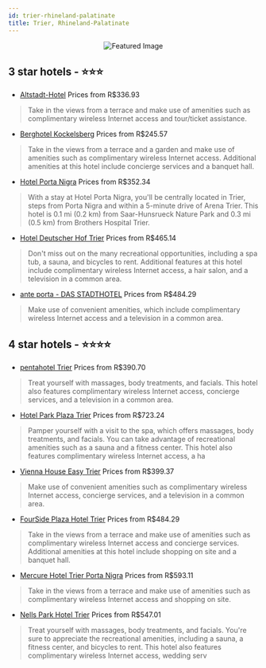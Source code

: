 ```yaml
---
id: trier-rhineland-palatinate
title: Trier, Rhineland-Palatinate
---
```


<center><img src="https://i.travelapi.com/hotels/33000000/32740000/32730600/32730581/19cf76b8_z.jpg" alt="Featured Image" /></center>


##  3 star hotels - ⭐️⭐️⭐️

-    [Altstadt-Hotel](https://us.hurb.com/hotels/trier/altstadt-hotel-JNP-JP935203?cmp=18055) Prices from R$336.93
   > Take in the views from a terrace and make use of amenities such as complimentary wireless Internet access and tour/ticket assistance.
-    [Berghotel Kockelsberg](https://us.hurb.com/hotels/trier/berghotel-kockelsberg-JNP-JP998528?cmp=18055) Prices from R$245.57
   > Take in the views from a terrace and a garden and make use of amenities such as complimentary wireless Internet access. Additional amenities at this hotel include concierge services and a banquet hall.
-    [Hotel Porta Nigra](https://us.hurb.com/hotels/trier/hotel-porta-nigra-JNP-JP190365?cmp=18055) Prices from R$352.34
   > With a stay at Hotel Porta Nigra, you'll be centrally located in Trier, steps from Porta Nigra and within a 5-minute drive of Arena Trier. This hotel is 0.1 mi (0.2 km) from Saar-Hunsrueck Nature Park and 0.3 mi (0.5 km) from Brothers Hospital Trier.
-    [Hotel Deutscher Hof Trier](https://us.hurb.com/hotels/trier/hotel-deutscher-hof-trier-JNP-JP909700?cmp=18055) Prices from R$465.14
   > Don't miss out on the many recreational opportunities, including a spa tub, a sauna, and bicycles to rent. Additional features at this hotel include complimentary wireless Internet access, a hair salon, and a television in a common area.
-    [ante porta - DAS STADTHOTEL](https://us.hurb.com/hotels/trier/ante-porta-das-stadthotel-JNP-JP492381?cmp=18055) Prices from R$484.29
   > Make use of convenient amenities, which include complimentary wireless Internet access and a television in a common area.

##  4 star hotels - ⭐️⭐️⭐️⭐️

-    [pentahotel Trier](https://us.hurb.com/hotels/trier/pentahotel-trier-JNP-JP975344?cmp=18055) Prices from R$390.70
   > Treat yourself with massages, body treatments, and facials. This hotel also features complimentary wireless Internet access, concierge services, and a television in a common area.
-    [Hotel Park Plaza Trier](https://us.hurb.com/hotels/trier/hotel-park-plaza-trier-JNP-JP295341?cmp=18055) Prices from R$723.24
   > Pamper yourself with a visit to the spa, which offers massages, body treatments, and facials. You can take advantage of recreational amenities such as a sauna and a fitness center. This hotel also features complimentary wireless Internet access, a ha
-    [Vienna House Easy Trier](https://us.hurb.com/hotels/trier/vienna-house-easy-trier-JNP-JP059768?cmp=18055) Prices from R$399.37
   > Make use of convenient amenities such as complimentary wireless Internet access, concierge services, and a television in a common area.
-    [FourSide Plaza Hotel Trier](https://us.hurb.com/hotels/trier/fourside-plaza-hotel-trier-JNP-JP841005?cmp=18055) Prices from R$484.29
   > Take in the views from a terrace and make use of amenities such as complimentary wireless Internet access and concierge services. Additional amenities at this hotel include shopping on site and a banquet hall.
-    [Mercure Hotel Trier Porta Nigra](https://us.hurb.com/hotels/trier/mercure-hotel-trier-porta-nigra-JNP-JP059770?cmp=18055) Prices from R$593.11
   > Take in the views from a terrace and make use of amenities such as complimentary wireless Internet access and shopping on site.
-    [Nells Park Hotel Trier](https://us.hurb.com/hotels/trier/nells-park-hotel-trier-JNP-JP119198?cmp=18055) Prices from R$547.01
   > Treat yourself with massages, body treatments, and facials. You're sure to appreciate the recreational amenities, including a sauna, a fitness center, and bicycles to rent. This hotel also features complimentary wireless Internet access, wedding serv
